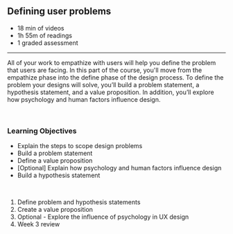 ## Defining user problems

-   18 min of videos
-   1h 55m of readings
-   1 graded assessment

<hr>

All of your work to empathize with users will help you define the problem that users are facing. In this part of the course, you'll move from the empathize phase into the define phase of the design process. To define the problem your designs will solve, you’ll build a problem statement, a hypothesis statement, and a value proposition. In addition, you’ll explore how psychology and human factors influence design.

<br>

### Learning Objectives

-   Explain the steps to scope design problems
-   Build a problem statement
-   Define a value proposition
-   [Optional] Explain how psychology and human factors influence design
-   Build a hypothesis statement

<br>

1. Define problem and hypothesis statements
2. Create a value proposition
3. Optional - Explore the influence of psychology in UX design
4. Week 3 review
